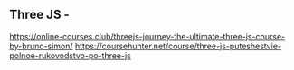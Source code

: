 ## Three JS - 
https://online-courses.club/threejs-journey-the-ultimate-three-js-course-by-bruno-simon/
https://coursehunter.net/course/three-js-puteshestvie-polnoe-rukovodstvo-po-three-js